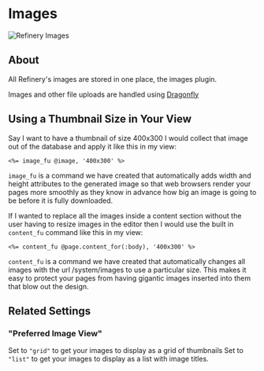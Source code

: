 # Images

![Refinery Images](http://refinerycms.com/system/images/0000/0616/images.png)

## About

All Refinery's images are stored in one place, the images plugin.

Images and other file uploads are handled using [Dragonfly](http://github.com/markevans/dragonfly)

## Using a Thumbnail Size in Your View

Say I want to have a thumbnail of size 400x300 I would collect that image out of
the database and apply it like this in my view:

    <%= image_fu @image, '400x300' %>

``image_fu`` is a command we have created that automatically adds width and
height attributes to the generated image so that web browsers render your pages
more smoothly as they know in advance how big an image is going to be before it
is fully downloaded.

If I wanted to replace all the images inside a content section without the user
having to resize images in the editor then I would use the built in ``content_fu``
command like this in my view:

    <%= content_fu @page.content_for(:body), '400x300' %>

``content_fu`` is a command we have created that automatically changes all images
with the url /system/images to use a particular size.
This makes it easy to protect your pages from having gigantic images inserted into
them that blow out the design.

## Related Settings

### "Preferred Image View"

Set to ``"grid"`` to get your images to display as a grid of thumbnails
Set to ``"list"`` to get your images to display as a list with image titles.
